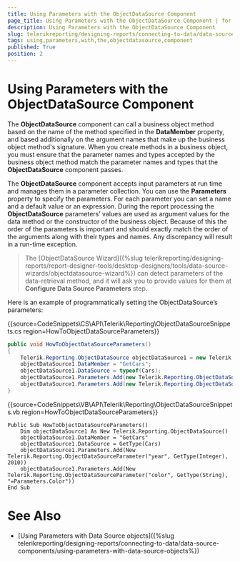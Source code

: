 ```yaml
---
title: Using Parameters with the ObjectDataSource Component
page_title: Using Parameters with the ObjectDataSource Component | for Telerik Reporting Documentation
description: Using Parameters with the ObjectDataSource Component
slug: telerikreporting/designing-reports/connecting-to-data/data-source-components/objectdatasource-component/using-parameters-with-the-objectdatasource-component
tags: using,parameters,with,the,objectdatasource,component
published: True
position: 2
---
```


# Using Parameters with the ObjectDataSource Component



The __ObjectDataSource__  component can call a business object method based         on the name of the method specified in the __DataMember__  property, and based         additionally on the argument names that make up the business object method's         signature. When you create methods in a business object, you must ensure that         the parameter names and types accepted by the business object method match the         parameter names and types that the __ObjectDataSource__  component passes.       

The __ObjectDataSource__  component accepts input parameters at run time and         manages them in a parameter collection. You can use the __Parameters__  property         to specify the parameters. For each parameter you can set a name and a default         value or an expression. During the report processing the __ObjectDataSource__          parameters’ values are used as argument values for the data method or the         constructor of the business object. Because of this the order of the         parameters is important and should exactly match the order of the arguments         along with their types and names. Any discrepancy will result in a run-time         exception.       

> The [ObjectDataSource Wizard]({%slug telerikreporting/designing-reports/report-designer-tools/desktop-designers/tools/data-source-wizards/objectdatasource-wizard%}) can detect parameters           of the data-retrieval method, and it will ask you to provide values for them at  __Configure Data Source Parameters__  step.         

Here is an example of programmatically setting the ObjectDataSource’s         parameters:       

{{source=CodeSnippets\CS\API\Telerik\Reporting\ObjectDataSourceSnippets.cs region=HowToObjectDataSourceParameters}}
````C#
public void HowToObjectDataSourceParameters()
{
    Telerik.Reporting.ObjectDataSource objectDataSource1 = new Telerik.Reporting.ObjectDataSource();
    objectDataSource1.DataMember = "GetCars";
    objectDataSource1.DataSource = typeof(Cars);
    objectDataSource1.Parameters.Add(new Telerik.Reporting.ObjectDataSourceParameter("year", typeof(int), 2010));
    objectDataSource1.Parameters.Add(new Telerik.Reporting.ObjectDataSourceParameter("color", typeof(string), "=Parameters.Color"));
}
````
{{source=CodeSnippets\VB\API\Telerik\Reporting\ObjectDataSourceSnippets.vb region=HowToObjectDataSourceParameters}}
````VB
Public Sub HowToObjectDataSourceParameters()
    Dim objectDataSource1 As New Telerik.Reporting.ObjectDataSource()
    objectDataSource1.DataMember = "GetCars"
    objectDataSource1.DataSource = GetType(Cars)
    objectDataSource1.Parameters.Add(New Telerik.Reporting.ObjectDataSourceParameter("year", GetType(Integer), 2010))
    objectDataSource1.Parameters.Add(New Telerik.Reporting.ObjectDataSourceParameter("color", GetType(String), "=Parameters.Color"))
End Sub
````

# See Also

 * [Using Parameters with Data Source objects]({%slug telerikreporting/designing-reports/connecting-to-data/data-source-components/using-parameters-with-data-source-objects%})

